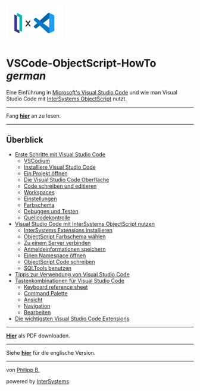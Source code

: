 <img src = "/imgs/IrisXVscode.png" tile = "IRIS X VSCode" width = "30%"/>

# VSCode-ObjectScript-HowTo _german_

Eine Einführung in [Microsoft's Visual Studio Code](https://code.visualstudio.com/) und wie man Visual Studio Code mit [InterSystems ObjectScript](https://docs.intersystems.com/irislatest/csp/docbook/DocBook.UI.Page.cls?KEY=GCOS_INTRO) nutzt.

---

Fang **[hier](Chapters/GettingStartedWithVSCode.md)** an zu lesen.

---

## Überblick

-   [Erste Schritte mit Visual Studio Code](Chapters/GettingStartedWithVSCode.md)
    -   [VSCodium](Chapters/GettingStartedWithVSCode.md#vscodium)
    -   [Installiere Visual Studio Code](Chapters/GettingStartedWithVSCode.md#installiere-visual-studio-code)
    -   [Ein Projekt öffnen](Chapters/GettingStartedWithVSCode.md#ein-projekt-öffnen)
    -   [Die Visual Studio Code Oberfläche](Chapters/GettingStartedWithVSCode.md#die-visual-studio-code-oberfläche)
    -   [Code schreiben und editieren](Chapters/GettingStartedWithVSCode.md#code-schreiben-und-editieren)
    -   [Workspaces](Chapters/GettingStartedWithVSCode.md#workspaces)
    -   [Einstellungen](Chapters/GettingStartedWithVSCode.md#einstellungen)
    -   [Farbschema](Chapters/GettingStartedWithVSCode.md#farbschema)
    -   [Debuggen und Testen](Chapters/GettingStartedWithVSCode.md#debuggen-und-testen)
    -   [Quellcodekontrolle](Chapters/GettingStartedWithVSCode.md#quellcodekontrolle)
-   [Visual Studio Code mit InterSystems ObjectScript nutzen](Chapters/UsingVSCodeWithObjectScript.md)
    -   [InterSystems Extensions installieren](Chapters/UsingVSCodeWithObjectScript.md#intersystems-extensions-installieren)
    -   [ObjectScript Farbschema wählen](Chapters/UsingVSCodeWithObjectScript.md#objectscript-farbschema-wählen)
    -   [Zu einem Server verbinden](Chapters/UsingVSCodeWithObjectScript.md#zu-einem-server-verbinden)
    -   [Anmeldeinformationen speichern](Chapters/UsingVSCodeWithObjectScript.md#anmeldeinformationen-speichern)
    -   [Einen Namespace öffnen](Chapters/UsingVSCodeWithObjectScript.md#einen-namespace-öffnen)
    -   [ObjectScript Code schreiben](Chapters/UsingVSCodeWithObjectScript.md#objectscript-code-schreiben)
    -   [SQLTools benutzen](Chapters/UsingVSCodeWithObjectScript.md#sqltools-benutzen)
-   [Tipps zur Verwendung von Visual Studio Code](Chapters/TipsForVsCode.md)
-   [Tastenkombinationen für Visual Studio Code](Chapters/KeyboardShortcuts.md)
    -   [Keyboard reference sheet](Chapters/KeyboardShortcuts.md#keyboard-reference-sheet)
    -   [Command Palette](Chapters/KeyboardShortcuts.md#command-palette)
    -   [Ansicht](Chapters/KeyboardShortcuts.md#ansicht)
    -   [Navigation](Chapters/KeyboardShortcuts.md#navigation)
    -   [Bearbeiten](Chapters/KeyboardShortcuts.md#bearbeiten)
-   [Die wichtigsten Visual Studio Code Extensions](Chapters/EssentialExtensions.md)

---

**[Hier](https://raw.githubusercontent.com/phil1436/VSCode-ObjectScript-HowTo/german/VSCode-HowTo.pdf)** als PDF downloaden.

---

Siehe **[hier](https://github.com/phil1436/VSCode-ObjectScript-HowTo/tree/master)** für die englische Version.

---

von [Philipp B.](https://github.com/phil1436)

powered by [InterSystems](https://www.intersystems.com/).
